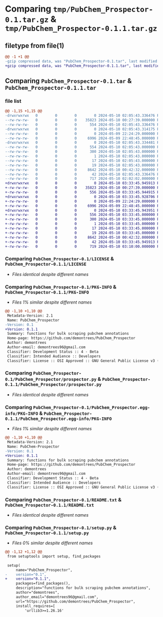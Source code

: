 # Comparing `tmp/PubChem_Prospector-0.1.tar.gz` & `tmp/PubChem_Prospector-0.1.1.tar.gz`

## filetype from file(1)

```diff
@@ -1 +1 @@
-gzip compressed data, was "PubChem_Prospector-0.1.tar", last modified: Fri May 10 02:05:43 2024, max compression
+gzip compressed data, was "PubChem_Prospector-0.1.1.tar", last modified: Fri May 10 03:33:45 2024, max compression
```

## Comparing `PubChem_Prospector-0.1.tar` & `PubChem_Prospector-0.1.1.tar`

### file list

```diff
@@ -1,15 +1,15 @@
-drwxrwxrwx   0        0        0        0 2024-05-10 02:05:43.336476 PubChem_Prospector-0.1/
--rw-rw-rw-   0        0        0    35823 2024-05-10 00:27:39.000000 PubChem_Prospector-0.1/LICENSE
--rw-rw-rw-   0        0        0      554 2024-05-10 02:05:43.336476 PubChem_Prospector-0.1/PKG-INFO
-drwxrwxrwx   0        0        0        0 2024-05-10 02:05:43.314175 PubChem_Prospector-0.1/PubChem_Prospector/
--rw-rw-rw-   0        0        0        0 2024-05-09 22:24:29.000000 PubChem_Prospector-0.1/PubChem_Prospector/__init__.py
--rw-rw-rw-   0        0        0     6996 2024-05-09 22:48:45.000000 PubChem_Prospector-0.1/PubChem_Prospector/prospector.py
-drwxrwxrwx   0        0        0        0 2024-05-10 02:05:43.334481 PubChem_Prospector-0.1/PubChem_Prospector.egg-info/
--rw-rw-rw-   0        0        0      554 2024-05-10 02:05:43.000000 PubChem_Prospector-0.1/PubChem_Prospector.egg-info/PKG-INFO
--rw-rw-rw-   0        0        0      300 2024-05-10 02:05:43.000000 PubChem_Prospector-0.1/PubChem_Prospector.egg-info/SOURCES.txt
--rw-rw-rw-   0        0        0        1 2024-05-10 02:05:43.000000 PubChem_Prospector-0.1/PubChem_Prospector.egg-info/dependency_links.txt
--rw-rw-rw-   0        0        0       17 2024-05-10 02:05:43.000000 PubChem_Prospector-0.1/PubChem_Prospector.egg-info/requires.txt
--rw-rw-rw-   0        0        0       19 2024-05-10 02:05:43.000000 PubChem_Prospector-0.1/PubChem_Prospector.egg-info/top_level.txt
--rw-rw-rw-   0        0        0     8642 2024-05-10 00:42:32.000000 PubChem_Prospector-0.1/README.txt
--rw-rw-rw-   0        0        0       42 2024-05-10 02:05:43.336476 PubChem_Prospector-0.1/setup.cfg
--rw-rw-rw-   0        0        0      717 2024-05-10 02:02:02.000000 PubChem_Prospector-0.1/setup.py
+drwxrwxrwx   0        0        0        0 2024-05-10 03:33:45.945913 PubChem_Prospector-0.1.1/
+-rw-rw-rw-   0        0        0    35823 2024-05-10 00:27:39.000000 PubChem_Prospector-0.1.1/LICENSE
+-rw-rw-rw-   0        0        0      556 2024-05-10 03:33:45.944915 PubChem_Prospector-0.1.1/PKG-INFO
+drwxrwxrwx   0        0        0        0 2024-05-10 03:33:45.928706 PubChem_Prospector-0.1.1/PubChem_Prospector/
+-rw-rw-rw-   0        0        0        0 2024-05-09 22:24:29.000000 PubChem_Prospector-0.1.1/PubChem_Prospector/__init__.py
+-rw-rw-rw-   0        0        0     6996 2024-05-09 22:48:45.000000 PubChem_Prospector-0.1.1/PubChem_Prospector/prospector.py
+drwxrwxrwx   0        0        0        0 2024-05-10 03:33:45.943951 PubChem_Prospector-0.1.1/PubChem_Prospector.egg-info/
+-rw-rw-rw-   0        0        0      556 2024-05-10 03:33:45.000000 PubChem_Prospector-0.1.1/PubChem_Prospector.egg-info/PKG-INFO
+-rw-rw-rw-   0        0        0      300 2024-05-10 03:33:45.000000 PubChem_Prospector-0.1.1/PubChem_Prospector.egg-info/SOURCES.txt
+-rw-rw-rw-   0        0        0        1 2024-05-10 03:33:45.000000 PubChem_Prospector-0.1.1/PubChem_Prospector.egg-info/dependency_links.txt
+-rw-rw-rw-   0        0        0       17 2024-05-10 03:33:45.000000 PubChem_Prospector-0.1.1/PubChem_Prospector.egg-info/requires.txt
+-rw-rw-rw-   0        0        0       19 2024-05-10 03:33:45.000000 PubChem_Prospector-0.1.1/PubChem_Prospector.egg-info/top_level.txt
+-rw-rw-rw-   0        0        0     8642 2024-05-10 00:42:32.000000 PubChem_Prospector-0.1.1/README.txt
+-rw-rw-rw-   0        0        0       42 2024-05-10 03:33:45.945913 PubChem_Prospector-0.1.1/setup.cfg
+-rw-rw-rw-   0        0        0      719 2024-05-10 03:10:00.000000 PubChem_Prospector-0.1.1/setup.py
```

### Comparing `PubChem_Prospector-0.1/LICENSE` & `PubChem_Prospector-0.1.1/LICENSE`

 * *Files identical despite different names*

### Comparing `PubChem_Prospector-0.1/PKG-INFO` & `PubChem_Prospector-0.1.1/PKG-INFO`

 * *Files 1% similar despite different names*

```diff
@@ -1,10 +1,10 @@
 Metadata-Version: 2.1
 Name: PubChem_Prospector
-Version: 0.1
+Version: 0.1.1
 Summary: functions for bulk scraping pubchem annotations
 Home-page: https://github.com/demontrees/PubChem_Prospector
 Author: demontrees
 Author-email: demontrees96@gmail.com
 Classifier: Development Status :: 4 - Beta
 Classifier: Intended Audience :: Developers
 Classifier: License :: OSI Approved :: GNU General Public License v3 (GPLv3)
```

### Comparing `PubChem_Prospector-0.1/PubChem_Prospector/prospector.py` & `PubChem_Prospector-0.1.1/PubChem_Prospector/prospector.py`

 * *Files identical despite different names*

### Comparing `PubChem_Prospector-0.1/PubChem_Prospector.egg-info/PKG-INFO` & `PubChem_Prospector-0.1.1/PubChem_Prospector.egg-info/PKG-INFO`

 * *Files 1% similar despite different names*

```diff
@@ -1,10 +1,10 @@
 Metadata-Version: 2.1
 Name: PubChem-Prospector
-Version: 0.1
+Version: 0.1.1
 Summary: functions for bulk scraping pubchem annotations
 Home-page: https://github.com/demontrees/PubChem_Prospector
 Author: demontrees
 Author-email: demontrees96@gmail.com
 Classifier: Development Status :: 4 - Beta
 Classifier: Intended Audience :: Developers
 Classifier: License :: OSI Approved :: GNU General Public License v3 (GPLv3)
```

### Comparing `PubChem_Prospector-0.1/README.txt` & `PubChem_Prospector-0.1.1/README.txt`

 * *Files identical despite different names*

### Comparing `PubChem_Prospector-0.1/setup.py` & `PubChem_Prospector-0.1.1/setup.py`

 * *Files 0% similar despite different names*

```diff
@@ -1,12 +1,12 @@
 from setuptools import setup, find_packages
 
 setup(
     name="PubChem_Prospector",
-    version="0.1",
+    version="0.1.1",
     packages=find_packages(),
     description="functions for bulk scraping pubchem annotations",
     author="demontrees",
     author_email="demontrees96@gmail.com",
     url="https://github.com/demontrees/PubChem_Prospector",
     install_requires=[
         'urllib3>=1.26.16'
```

